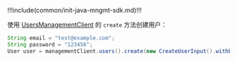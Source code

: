 !!!include(common/init-java-mngmt-sdk.md)!!!

使用 [UsersManagementClient](/reference-new/Standard-web-application/sdk-for-java/management/UsersManagementClient.md) 的 `create` 方法创建用户：

```java
String email = "test@example.com";
String password = "123456";
User user = managementClient.users().create(new CreateUserInput().withEmail(email).withPassword(password)).execute();
```